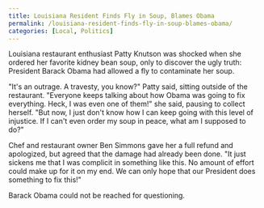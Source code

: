 ```yaml
---
title: Louisiana Resident Finds Fly in Soup, Blames Obama
permalink: /louisiana-resident-finds-fly-in-soup-blames-obama/
categories: [Local, Politics]
---
```

Louisiana restaurant enthusiast Patty Knutson was shocked when she ordered her favorite kidney bean soup, only to discover the ugly truth: President Barack Obama had allowed a fly to contaminate her soup.

"It's an outrage. A travesty, you know?" Patty said, sitting outside of the restaurant. "Everyone keeps talking about how Obama was going to fix everything. Heck, I was even one of them!" she said, pausing to collect herself. "But now, I just don't know how I can keep going with this level of injustice. If I can't even order my soup in peace, what am I supposed to do?"

Chef and restaurant owner Ben Simmons gave her a full refund and apologized, but agreed that the damage had already been done. "It just sickens me that I was complicit in something like this. No amount of effort could make up for it on my end. We can only hope that our President does something to fix this!"

Barack Obama could not be reached for questioning.
